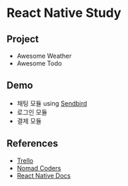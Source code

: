 # React Native Study

## Project

* Awesome Weather
* Awesome Todo

## Demo

* 채팅 모듈 using [Sendbird](https://sendbird.com/)
* 로그인 모듈
* 결제 모듈

## References

* [Trello](https://trello.com/b/a1Vz43n8/study)
* [Nomad Coders](https://academy.nomadcoders.co)
* [React Native Docs](https://facebook.github.io/react-native/docs/getting-started)